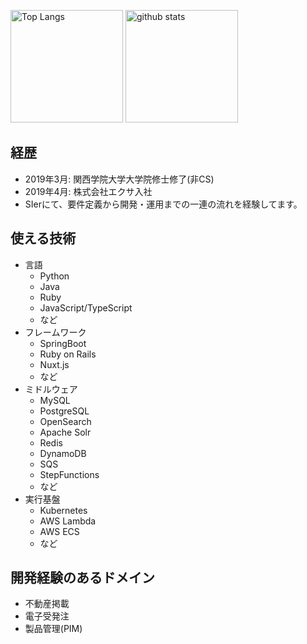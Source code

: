 <p align="left"> 
  <img alt="Top Langs" height="180px" src="https://github-readme-stats.vercel.app/api/top-langs/?username=yuya-okada527&layout=compact&count_private=true&show_icons=true&langs_count=8&hide=html,jupyter%20notebook" />
  <img alt="github stats" height="180px" src="https://github-readme-stats.vercel.app/api?username=yuya-okada527&count_private=true&show_icons=true" />
</p>

## 経歴

- 2019年3月: 関西学院大学大学院修士修了(非CS)
- 2019年4月: 株式会社エクサ入社
- SIerにて、要件定義から開発・運用までの一連の流れを経験してます。

## 使える技術

- 言語
  - Python
  - Java
  - Ruby
  - JavaScript/TypeScript
  - など
- フレームワーク
  - SpringBoot
  - Ruby on Rails
  - Nuxt.js
  - など
- ミドルウェア
  - MySQL
  - PostgreSQL
  - OpenSearch
  - Apache Solr
  - Redis
  - DynamoDB
  - SQS
  - StepFunctions
  - など
- 実行基盤
  - Kubernetes
  - AWS Lambda
  - AWS ECS
  - など

## 開発経験のあるドメイン

- 不動産掲載
- 電子受発注
- 製品管理(PIM)
